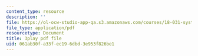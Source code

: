 ```yaml
---
content_type: resource
description: ''
file: https://ol-ocw-studio-app-qa.s3.amazonaws.com/courses/18-031-system-functions-and-the-laplace-transform-spring-2019/061ab30fa33fec196dbd3e953f826be1_5HfMEUO9vlY.pdf
file_type: application/pdf
resourcetype: Document
title: 3play pdf file
uid: 061ab30f-a33f-ec19-6dbd-3e953f826be1
---
```

